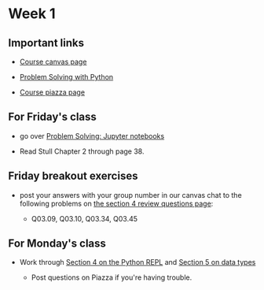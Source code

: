 # Week 1

## Important links

* [Course canvas page](https://canvas.ubc.ca/courses/52563)

* [Problem Solving with Python](http://node07.eos.ubc.ca:8080)

* [Course piazza page](https://piazza.com/ubc.ca/winterterm12020/atsc3011012020w/home)

## For Friday's class

* go over [Problem Solving: Jupyter notebooks](http://node07.eos.ubc.ca:8080/02-Jupyter-Notebooks/02_00-Introduction.html)

* Read Stull Chapter 2 through page 38.

## Friday breakout exercises

* post your answers with your group number in our canvas chat to the following problems on
  [the section 4 review questions page](http://node07.eos.ubc.ca:8080/03-The-Python-REPL/03_06-Review-Questions.html):

  * Q03.09, Q03.10, Q03.34, Q03.45

## For Monday's class

* Work through [Section 4 on the Python REPL](http://node07.eos.ubc.ca:8080/03-The-Python-REPL/03_00-Introduction.html) and
  [Section 5 on data types](http://node07.eos.ubc.ca:8080/04-Data-Types-and-Variables/04_00-Introduction.html)
  
  * Post questions on Piazza if you're having trouble.

